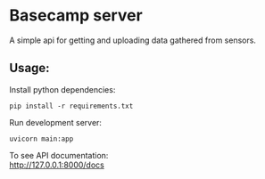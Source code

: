 # Basecamp server
A simple api for getting and uploading data gathered from sensors.

## Usage:
Install python dependencies:
```
pip install -r requirements.txt
```

Run development server:
```
uvicorn main:app
```

To see API documentation:  
<http://127.0.0.1:8000/docs>
